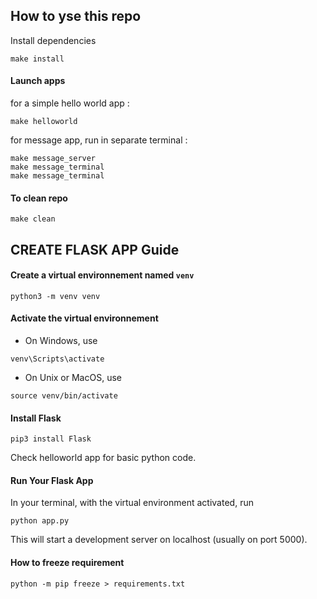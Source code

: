 ## How to yse this repo 

Install dependencies
```
make install
```

#### Launch apps
for a simple hello world app :
```
make helloworld
```

for message app, run in separate terminal :
```
make message_server
make message_terminal
make message_terminal
```

#### To clean repo
```
make clean
```

## CREATE FLASK APP Guide

#### Create a virtual environnement named `venv`
``` 
python3 -m venv venv
```

#### Activate the virtual environnement
- On Windows, use  
```
venv\Scripts\activate
```
- On Unix or MacOS, use 
```
source venv/bin/activate
```

#### Install Flask 
```
pip3 install Flask
```

Check helloworld app for basic python code. 

#### Run Your Flask App
In your terminal, with the virtual environment activated, run 
```
python app.py
```
This will start a development server on localhost (usually on port 5000).

#### How to freeze requirement
```
python -m pip freeze > requirements.txt
```
